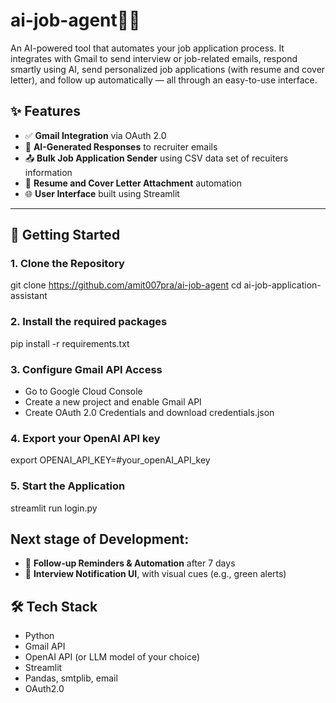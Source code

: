 # ai-job-agent🤖📩

An AI-powered tool that automates your job application process. It integrates with Gmail to send interview or job-related emails, respond smartly using AI, send personalized job applications (with resume and cover letter), and follow up automatically — all through an easy-to-use interface.

## ✨ Features

- ✅ **Gmail Integration** via OAuth 2.0
- 🤖 **AI-Generated Responses** to recruiter emails
- 📤 **Bulk Job Application Sender** using CSV data set of recuiters information
- 📎 **Resume and Cover Letter Attachment** automation
- 🌐 **User Interface** built using Streamlit

---
## 🚀 Getting Started

### 1. Clone the Repository

git clone https://github.com/amit007pra/ai-job-agent
cd ai-job-application-assistant 

### 2. Install the required packages

pip install -r requirements.txt

### 3. Configure Gmail API Access

- Go to Google Cloud Console
- Create a new project and enable Gmail API
- Create OAuth 2.0 Credentials and download credentials.json

### 4. Export your OpenAI API key

export OPENAI_API_KEY=#your_openAI_API_key

### 5. Start the Application

streamlit run login.py

## Next stage of Development:

- 🔁 **Follow-up Reminders & Automation** after 7 days
- 🔔 **Interview Notification UI**, with visual cues (e.g., green alerts)

## 🛠️ Tech Stack

- Python
- Gmail API
- OpenAI API (or LLM model of your choice)
- Streamlit 
- Pandas, smtplib, email
- OAuth2.0
